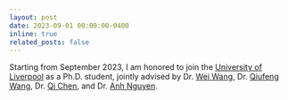 ```yaml
---
layout: post
date: 2023-09-01 00:00:00-0400
inline: true
related_posts: false
---
```


Starting from September 2023, I am honored to join the [University of Liverpool](https://www.liverpool.ac.uk/) as a Ph.D. student, jointly advised by Dr. [Wei Wang](https://scholar.xjtlu.edu.cn/en/persons/WeiWang03), Dr. [Qiufeng Wang](https://scholar.xjtlu.edu.cn/en/persons/QiufengWang), Dr. [Qi Chen](https://scholar.xjtlu.edu.cn/en/persons/QiChen02), and Dr. [Anh Nguyen](https://cgi.csc.liv.ac.uk/~anguyen/).

